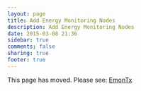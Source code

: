 ```yaml
---
layout: page
title: Add Energy Monitoring Nodes
description: Add Energy Monitoring Nodes
date: 2015-03-08 21:36
sidebar: true
comments: false
sharing: true
footer: true
---
```


This page has moved. Please see: [EmonTx](/setup/emontx)
